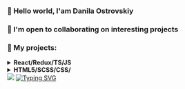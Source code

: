 ### 👋 Hello world, I'am Danila Ostrovskiy  
### 🤝 I'm open to collaborating on interesting projects
### 💼 My projects:
<details>
<summary><b> React/Redux/TS/JS </b></summary>
  <ul>
    <li>
        <a href="https://danilaostrovskiy.github.io/dino_game_clone/">Dino Run Game - JavaScript </a>
     </li>
    <li>
        <a href="https://danilaostrovskiy.github.io/counter/">Counter - React + Redux</a>
     </li>
  </ul>
</details>
<details><summary><b> HTML5/SCSS/CSS/ </b></summary>
  <ul>
     <li>
        <a href="https://danilaostrovskiy.github.io/dynamica">Dynamica - prosthetics manufacturer </a>
     </li>
  </ul>
</details>
<img src="https://github-readme-stats.vercel.app/api?username=DanilaOstrovskiy&show_icons=true&theme=transparent">
<a href="https://git.io/typing-svg"><img src="https://readme-typing-svg.demolab.com?font=Cascadia+Code&pause=1000&color=2981FF&center=true&vCenter=true&repeat=false&width=467&lines=through+repositories+to+the+stars" alt="Typing SVG" /></a>
